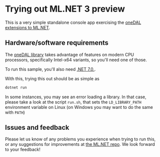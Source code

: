 # Trying out ML.NET 3 preview

This is a very simple standalone console app exercising the [oneDAL extensions to ML.NET](https://devblogs.microsoft.com/dotnet/accelerate-ml-net-training-with-intel-onedal).

## Hardware/software requirements

The [oneDAL library](https://www.intel.com/content/www/us/en/develop/documentation/oneapi-programming-guide/top/api-based-programming/intel-oneapi-data-analytics-library-onedal.html) takes advantage of features on modern CPU processors, specifically Intel-x64 variants, so you'll need one of those.

To run this sample, you'll also need [.NET 7.0.](https://dotnet.microsoft.com/en-us/download/dotnet/7.0).

With this, trying this out should be as simple as
```bash
dotnet run
```

In some instances, you may see an error loading a library.  In that
case, please take a look at the script `run.sh`, that sets the
`LD_LIBRARY_PATH` environment variable on Linux (on Windows you may
want to do the same with `PATH`)

## Issues and feedback

Please let us know of any problems you experience when trying to run
this, or any suggestions for improvements at [the ML.NET
repo](https://github.com/dotnet/machinelearning/issues).  We look
forward to your feedback!

